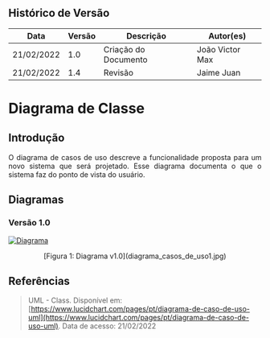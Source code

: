 ## Histórico de Versão

| Data       | Versão | Descrição                         | Autor(es)    |
| ---------- | ------ | --------------------------------- | ------------ |
| 21/02/2022 | 1.0    | Criação do Documento              | João Victor Max |
| 21/02/2022 | 1.4    | Revisão                           | Jaime Juan   |

# Diagrama de Classe

## Introdução

<p align="justify">O diagrama de casos de uso descreve a funcionalidade proposta para um novo sistema que será projetado. Esse diagrama documenta o que o sistema faz do ponto de vista do usuário.

## Diagramas

### Versão 1.0

[![Diagrama](../modelagem/imagensdiagramas/diagrama_casos_de_uso1.jpg)](../modelagem/imagensdiagramas/diagrama_casos_de_uso1.jpg)

<center>[Figura 1: Diagrama v1.0](diagrama_casos_de_uso1.jpg)</center>


## Referências

> UML - Class. Disponível em: [https://www.lucidchart.com/pages/pt/diagrama-de-caso-de-uso-uml](https://www.lucidchart.com/pages/pt/diagrama-de-caso-de-uso-uml). Data de acesso: 21/02/2022